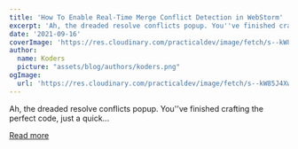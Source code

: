 ```yaml
---
title: 'How To Enable Real-Time Merge Conflict Detection in WebStorm'
excerpt: 'Ah, the dreaded resolve conflicts popup. You''ve finished crafting the perfect code, just a quick...'
date: '2021-09-16'
coverImage: 'https://res.cloudinary.com/practicaldev/image/fetch/s--kW85J4Xw--/c_imagga_scale,f_auto,fl_progressive,h_420,q_auto,w_1000/https://dev-to-uploads.s3.amazonaws.com/uploads/articles/pqtb3l4mq7mqynt3qgyc.png'
author:
  name: Koders
  picture: "assets/blog/authors/koders.png"
ogImage:
  url: 'https://res.cloudinary.com/practicaldev/image/fetch/s--kW85J4Xw--/c_imagga_scale,f_auto,fl_progressive,h_420,q_auto,w_1000/https://dev-to-uploads.s3.amazonaws.com/uploads/articles/pqtb3l4mq7mqynt3qgyc.png'
---
```


Ah, the dreaded resolve conflicts popup. You''ve finished crafting the perfect code, just a quick...

[Read more](https://dev.to/gitlive/how-to-enable-real-time-merge-conflict-detection-in-webstorm-59mk)
